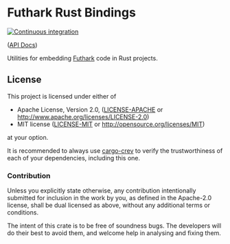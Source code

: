 # Futhark Rust Bindings

[![Continuous integration](https://github.com/Michael-F-Bryan/futhark-rs/workflows/Continuous%20integration/badge.svg?branch=master)](https://github.com/Michael-F-Bryan/futhark-rs/actions)

([API Docs])

Utilities for embedding [Futhark][futhark] code in Rust projects.

## License

This project is licensed under either of

 * Apache License, Version 2.0, ([LICENSE-APACHE](LICENSE-APACHE.md) or
   http://www.apache.org/licenses/LICENSE-2.0)
 * MIT license ([LICENSE-MIT](LICENSE-MIT.md) or
   http://opensource.org/licenses/MIT)

at your option.

It is recommended to always use [cargo-crev][crev] to verify the
trustworthiness of each of your dependencies, including this one.

### Contribution

Unless you explicitly state otherwise, any contribution intentionally
submitted for inclusion in the work by you, as defined in the Apache-2.0
license, shall be dual licensed as above, without any additional terms or
conditions.

The intent of this crate is to be free of soundness bugs. The developers will
do their best to avoid them, and welcome help in analysing and fixing them.

[API Docs]: https://michael-f-bryan.github.io/futhark-rs
[crev]: https://github.com/crev-dev/cargo-crev
[futhark]: https://futhark-lang.org/
